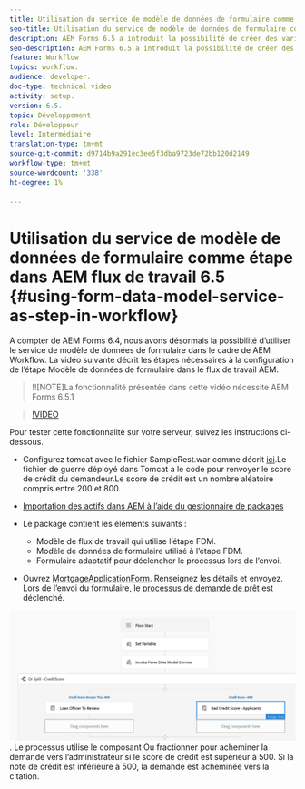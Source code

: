 ```yaml
---
title: Utilisation du service de modèle de données de formulaire comme étape dans AEM flux de travail 6.5
seo-title: Utilisation du service de modèle de données de formulaire comme étape dans AEM flux de travail 6.5
description: AEM Forms 6.5 a introduit la possibilité de créer des variables dans AEM Workflow. Grâce à cette nouvelle fonctionnalité qui utilise le service de modèle de données de formulaire "Invoke Form Data Model Service" dans le flux de travail AEM, est devenu très facile. La vidéo suivante décrit les étapes de l’utilisation du service de modèle de données de formulaire appelé dans AEM Workflow.
seo-description: AEM Forms 6.5 a introduit la possibilité de créer des variables dans AEM Workflow. Grâce à cette nouvelle fonctionnalité qui utilise le service de modèle de données de formulaire "Invoke Form Data Model Service" dans le flux de travail AEM, est devenu très facile. La vidéo suivante décrit les étapes de l’utilisation du service de modèle de données de formulaire appelé dans AEM Workflow.
feature: Workflow
topics: workflow.
audience: developer.
doc-type: technical video.
activity: setup.
version: 6.5.
topic: Développement
role: Développeur
level: Intermédiaire
translation-type: tm+mt
source-git-commit: d9714b9a291ec3ee5f3dba9723de72bb120d2149
workflow-type: tm+mt
source-wordcount: '338'
ht-degree: 1%

---
```



# Utilisation du service de modèle de données de formulaire comme étape dans AEM flux de travail 6.5 {#using-form-data-model-service-as-step-in-workflow}

A compter de AEM Forms 6.4, nous avons désormais la possibilité d’utiliser le service de modèle de données de formulaire dans le cadre de AEM Workflow. La vidéo suivante décrit les étapes nécessaires à la configuration de l’étape Modèle de données de formulaire dans le flux de travail AEM.

>!![NOTE]La fonctionnalité présentée dans cette vidéo nécessite AEM Forms 6.5.1


>[!VIDEO](https://video.tv.adobe.com/v/28145?quality=9&learn=on)

Pour tester cette fonctionnalité sur votre serveur, suivez les instructions ci-dessous.

* Configurez tomcat avec le fichier SampleRest.war comme décrit [ici](https://helpx.adobe.com/experience-manager/kt/forms/using/preparing-datasource-for-form-data-model-tutorial-use.html).Le fichier de guerre déployé dans Tomcat a le code pour renvoyer le score de crédit du demandeur.Le score de crédit est un nombre aléatoire compris entre 200 et 800.

* [ Importation des actifs dans AEM à l’aide du gestionnaire de packages](assets/aem65-loanapplication.zip)
* Le package contient les éléments suivants :

   * Modèle de flux de travail qui utilise l’étape FDM.
   * Modèle de données de formulaire utilisé à l’étape FDM.
   * Formulaire adaptatif pour déclencher le processus lors de l’envoi.
* Ouvrez [MortgageApplicationForm](http://localhost:4502/content/dam/formsanddocuments/loanapplication/jcr:content?wcmmode=disabled). Renseignez les détails et envoyez. Lors de l’envoi du formulaire, le [processus de demande de prêt](http://http://localhost:4502/editor.html/conf/global/settings/workflow/models/LoanApplication2.html) est déclenché.

![ flux de travail ](assets/invokefdm651.PNG).
Le processus utilise le composant Ou fractionner pour acheminer la demande vers l’administrateur si le score de crédit est supérieur à 500. Si la note de crédit est inférieure à 500, la demande est acheminée vers la citation.
